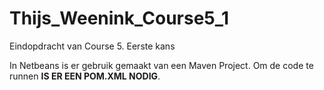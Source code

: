 # Thijs_Weenink_Course5_1
Eindopdracht van Course 5. Eerste kans

In Netbeans is er gebruik gemaakt van een Maven Project. Om de code te runnen <b>IS ER EEN POM.XML NODIG</b>.

